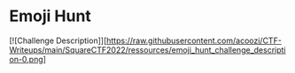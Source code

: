 # Emoji Hunt

[![Challenge Description]][https://raw.githubusercontent.com/acoozi/CTF-Writeups/main/SquareCTF2022/ressources/emoji_hunt_challenge_description-0.png]
